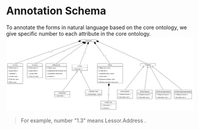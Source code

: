 # Annotation Schema 

To annotate the forms in natural language based on the core ontology, we give specific number to each attribute in the core ontology.
![](./encoded_core.png)

>  For example, number "1.3" means Lessor.Address . 
